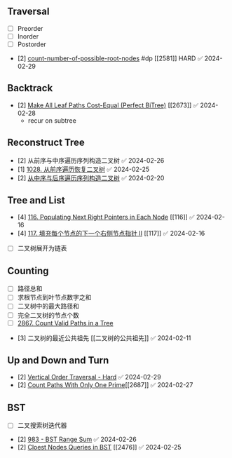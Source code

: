 ## Traversal
- [ ] Preorder
- [ ] Inorder
- [ ] Postorder
- [2] [count-number-of-possible-root-nodes](https://leetcode.cn/problems/count-number-of-possible-root-nodes) #dp [[2581]] HARD ✅ 2024-02-29

## Backtrack
- [2] [Make All Leaf Paths Cost-Equal (Perfect BiTree)](https://leetcode.cn/problems/make-costs-of-paths-equal-in-a-binary-tree/description/) [[2673]] ✅ 2024-02-28
	- recur on subtree

## Reconstruct Tree
- [2] 从前序与中序遍历序列构造二叉树 ✅ 2024-02-26
- [1] [1028. 从前序遍历恢复二叉树](https://leetcode.cn/problems/recover-a-tree-from-preorder-traversal/) ✅ 2024-02-25
- [2] [从中序与后序遍历序列构造二叉树](https://leetcode.cn/problems/construct-binary-tree-from-inorder-and-postorder-traversal/description/) ✅ 2024-02-20

## Tree and List
- [4] [116. Populating Next Right Pointers in Each Node](https://leetcode.cn/problems/populating-next-right-pointers-in-each-node/) [[116]] ✅ 2024-02-16
- [4] [117. 填充每个节点的下一个右侧节点指针 II](https://leetcode.cn/problems/populating-next-right-pointers-in-each-node-ii/description/)  [[117]] ✅ 2024-02-16
- [ ] 二叉树展开为链表



## Counting
- [ ] 路径总和
- [ ] 求根节点到叶节点数字之和
- [ ] 二叉树中的最大路径和
- [ ] 完全二叉树的节点个数
- [ ] [2867. Count Valid Paths in a Tree](https://leetcode.cn/problems/count-valid-paths-in-a-tree/)
- [3] 二叉树的最近公共祖先 [[二叉树的公共祖先]] ✅ 2024-02-11

## Up and Down and Turn
- [2] [Vertical Order Traversal - Hard](https://leetcode.cn/problems/vertical-order-traversal-of-a-binary-tree/description/) ✅ 2024-02-29
- [2] [Count Paths With Only One Prime](https://leetcode.cn/problems/count-valid-paths-in-a-tree/description/)[[2687]] ✅ 2024-02-27

## BST
- [ ] 二叉搜索树迭代器
- [2] [983 - BST Range Sum](https://leetcode.cn/problems/range-sum-of-bst/description/) ✅ 2024-02-26
- [2] [Cloest Nodes Queries in BST](https://leetcode.cn/problems/closest-nodes-queries-in-a-binary-search-tree/description/) [[2476]] ✅ 2024-02-25